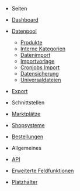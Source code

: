 - Seiten
- [Dashboard](/)
- [Datenpool](datapool/)
	- [Produkte](datapool/product.md)
	- [Interne Kategorien](datapool/categories.md)
	- [Datenimport](datapool/import.md)
	- [Importvorlage](datapool/import-template.md)
	- [Cronjobs Import](datapool/cronjobs.md)
	- [Datensicherung](datapool/backup.md)
	- [Universaldateien](datapool/universal.md)
- [Export](export/)

- Schnittstellen
- [Marktplätze](interface/marketplace.md)
- [Shopsysteme](interface/shops.md)
- [Bestellungen](interface/order.md)

- Allgemeines
- [API](general/api.md)
- [Erweiterte Feldfunktionen](general/function.md)
- [Platzhalter](general/placeholder.md)